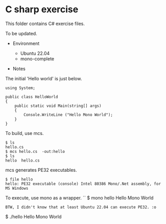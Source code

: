 # C sharp exercise

This folder contains C# exercise files.

To be updated.

* Environment
    * Ubuntu 22.04
    * mono-complete

* Notes

The initial 'Hello world' is just below.

```
using System;

public class HelloWorld
{
    public static void Main(string[] args)
    {
        Console.WriteLine ("Hello Mono World");
    }
}

```

To build, use mcs.

```
$ ls
hello.cs
$ mcs hello.cs  -out:hello
$ ls
hello  hello.cs
```

mcs generates PE32 executables.
```
$ file hello
hello: PE32 executable (console) Intel 80386 Mono/.Net assembly, for MS Windows
```

To execute, use mono as a wrapper.
``
$ mono hello
Hello Mono World
```
BTW, I didn't know that at least Ubuntu 22.04 can execute PE32. :o
```
$ ./hello
Hello Mono World
```
